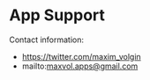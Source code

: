 # App Support

Contact information:
* https://twitter.com/maxim_volgin
* mailto:maxvol.apps@gmail.com
